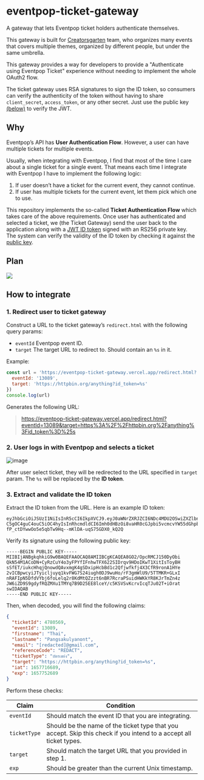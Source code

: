 # eventpop-ticket-gateway

A gateway that lets Eventpop ticket holders authenticate themselves.

This gateway is built for [Creatorsgarten](https://creatorsgarten.org/) team,
who organizes many events that covers multiple themes, organized by different
people, but under the same umbrella.

This gateway provides a way for developers to provide a "Authenticate using
Eventpop Ticket" experience without needing to implement the whole OAuth2 flow.

The ticket gateway uses RSA signatures to sign the ID token, so consumers
can verify the authenticity of the token without having to share `client_secret`,
`access_token`, or any other secret. Just use the public key [(below)][pk] to
verify the JWT.

[pk]: #3-extract-and-validate-the-id-token

## Why

Eventpop’s API has **User Authentication Flow**. However, a user can have
multiple tickets for multiple events.

Usually, when integrating with Eventpop, I find that most of the time I care
about a single ticket for a single event. That means each time I integrate with
Eventpop I have to implement the following logic:

1. If user doesn’t have a ticket for the current event, they cannot continue.
2. If user has multiple tickets for the current event, let them pick which one
   to use.

This repository implements the so-called **Ticket Authentication Flow** which
takes care of the above requirements. Once user has authenticated and selected a
ticket, we (the Ticket Gateway) send the user back to the application along with
a [JWT ID token](https://auth0.com/docs/tokens/id-tokens) signed with an RS256
private key. The system can verify the validity of the ID token by checking it
against the [public key][pk].

## Plan

![](http://www.plantuml.com/plantuml/svg/bP91JyCm38Nl_HLMkO04hRG34fF6Dc0Wxd168RMQg5bS9HxL-FKqwIWRb4wxv61_UTRpyyApSBnPc-JLeuEhMrZMjT5Ii2OBKp1KQflirG8IqIcK14pmecM534-2iH7RNYOzhASjdpiij4F9cUArcUC7MdukPZVNaqdo1_yzPXNeckf-m7SX29FOiCh3Gqv_OjBtVbJwvdn8OOj-w5D15Y-XTkZR5h3I7b991QOd6fV2c7SXgyvuK9XbMJPaUi0MKuKswUl38uIKwFrRP8_fbiWTuCzt6LmSa-UE7uj9AYAFq2WjrOuFM_AwjA0jD9hLs8wMT_SFgyUn0OSnHASn1rQuVxJ_77BUBlmiVeghNw0jsgl_0W00)

## How to integrate

### 1. Redirect user to ticket gateway

Construct a URL to the ticket gateway’s `redirect.html` with the following query params:

- `eventId` Eventpop event ID.
- `target` The target URL to redirect to. Should contain an `%s` in it.

Example:

```js
const url = 'https://eventpop-ticket-gateway.vercel.app/redirect.html?' + new URLSearchParams({
  eventId: '13089',
  target: 'https://httpbin.org/anything?id_token=%s'
})
console.log(url)
```

Generates the following URL:

> <https://eventpop-ticket-gateway.vercel.app/redirect.html?eventId=13089&target=https%3A%2F%2Fhttpbin.org%2Fanything%3Fid_token%3D%25s>

### 2. User logs in with Eventpop and selects a ticket

![image](https://user-images.githubusercontent.com/193136/178738038-a490777c-71f9-41ab-8a57-d64294bf56e5.png)

After user select ticket, they will be redirected to the URL specified in `target` param. The `%s` will be replaced by the **ID token**.

### 3. Extract and validate the ID token

Extract the ID token from the URL. Here is an example ID token:

```
eyJhbGciOiJSUzI1NiIsInR5cCI6IkpXVCJ9.eyJ0aWNrZXRJZCI6NDc4MDU2OSwiZXZlbnRJZCI6MTMwODksImZpcnN0bmFtZSI6IlRoYWkiLCJsYXN0bmFtZSI6IlBhbmdzYWt1bHlhbm9udCIsImVtYWlsIjoiW3JlZGFjdGVkXUBnbWFpbC5jb20iLCJyZWZlcmVuY2VDb2RlIjoiUkVEQUNUIiwidGlja2V0VHlwZSI6IuC4muC4seC4leC4o-C5gOC4guC4ouC5iOC4hyIsInRhcmdldCI6Imh0dHBzOi8vaHR0cGJpbi5vcmcvYW55dGhpbmc_aWRfdG9rZW49JXMiLCJpYXQiOjE2NTc3MTY2ODksImV4cCI6MTY1Nzc1MjY4OX0.RDPOgFg8XTs2JkcfVEF6p8_8dWBSGN73dC3i0JyZM6fXtDukurKHff3T3mWYkdLZbt3wDt760IcynyhQhEVLxhjVzczmwRvFU5BH0c87XIwF18tpRXH8PbNG9XgNduP6MhoLNIxXcrQWMDcj4QDiC0BfTyd4EZNdAwolAYzytxyjMYskBb3w61y8u4ncQ2xdipfbbwx8zAYMcs_1IvryJWITIM5Fi7HmTI_oldt93lNgBA5mQ1cKpHSj0jqkq67rVMirFrDrmhmTHX7OKALBHZwk734hNqMrZIWIdjYBLZ-fP_ctDYwwOo5e5qbTw9Hq--mKlDA-uqS75GDX0_kQ2Q
```

Verify its signature using the following public key:

```
-----BEGIN PUBLIC KEY-----
MIIBIjANBgkqhkiG9w0BAQEFAAOCAQ8AMIIBCgKCAQEA8GO2/OpcRMCJ150DyObi
QkN54M1ACoDN+CyRzCuY4o3yFPYfIFnhwTFX622SIDrqv9HDoIKwT1XitIsToyBH
sSfET/iukcHhqjQnowdQAvxmgK4gSDxipHcbBd1c2Qfjwfkfj4X3CfR9ronA1HYe
2vICBpwcyiJTyicljuyq1kvFWG7S24iugh0DJ9wuHo/rF3gmWlU9/5TTMKR+GLxI
nRAFIpN5DfdVYbj6foLelq2r8KdMtQZzzt6nBR7RcraPSuidHWKkYR8KJrTmZn4z
JW6iZD9S9gdyfRQZMXu1TMYq7B9D25EE8lceY/c5KSVSvKcrvIcqTJu02T+iOrat
swIDAQAB
-----END PUBLIC KEY-----
```

Then, when decoded, you will find the following claims:

```json
{
  "ticketId": 4780569,
  "eventId": 13089,
  "firstname": "Thai",
  "lastname": "Pangsakulyanont",
  "email": "[redacted]@gmail.com",
  "referenceCode": "REDACT",
  "ticketType": "บัตรเขย่ง",
  "target": "https://httpbin.org/anything?id_token=%s",
  "iat": 1657716689,
  "exp": 1657752689
}
```

Perform these checks:

| Claim | Condition |
| ----- | --------- |
| `eventId` | Should match the event ID that you are integrating. |
| `ticketType` | Should be the name of the ticket type that you accept. Skip this check if you intend to a accept all ticket types. |
| `target` | Should match the target URL that you provided in step 1. |
| `exp` | Should be greater than the current Unix timestamp. |

